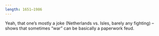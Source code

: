 ```yaml
---
length: 1651–1986
---
```


Yeah, that one’s mostly a joke (Netherlands vs. Isles, barely any fighting) – shows that sometimes “war” can be basically a paperwork feud.
